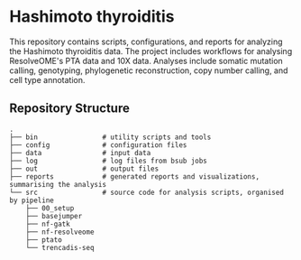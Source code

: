 # Hashimoto thyroiditis

This repository contains scripts, configurations, and reports for analyzing the Hashimoto thyroiditis data. The project includes workflows for analysing ResolveOME's PTA data and 10X data. Analyses include somatic mutation calling, genotyping, phylogenetic reconstruction, copy number calling, and cell type annotation.

## Repository Structure

```
.
├── bin                # utility scripts and tools
├── config             # configuration files
├── data               # input data
├── log                # log files from bsub jobs
├── out                # output files
├── reports            # generated reports and visualizations, summarising the analysis
└── src                # source code for analysis scripts, organised by pipeline
    ├── 00_setup
    ├── basejumper
    ├── nf-gatk
    ├── nf-resolveome
    ├── ptato
    └── trencadis-seq
```
